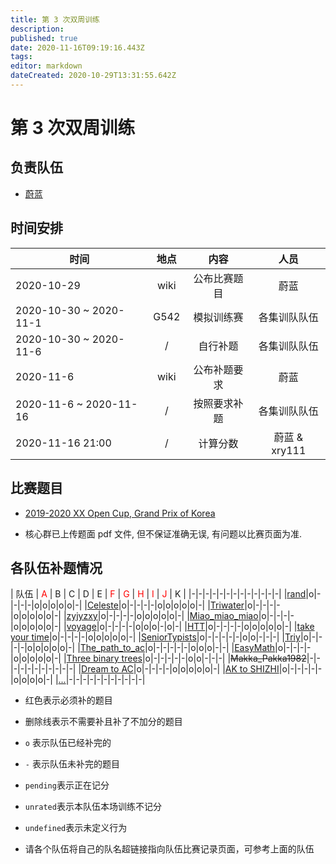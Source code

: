 ```yaml
---
title: 第 3 次双周训练
description: 
published: true
date: 2020-11-16T09:19:16.443Z
tags: 
editor: markdown
dateCreated: 2020-10-29T13:31:55.642Z
---
```


# 第 3 次双周训练

## 负责队伍

* [蔚蓝](/team/Celeste)

## 时间安排

| 时间 | 地点  | 内容 | 人员 |
|---|:-:|:-:|:-:|
| 2020-10-29 | wiki | 公布比赛题目 | 蔚蓝 |
| 2020-10-30 ~ 2020-11-1 | G542 | 模拟训练赛 | 各集训队队伍 |
| 2020-10-30 ~ 2020-11-6 | / | 自行补题 | 各集训队队伍 |
| 2020-11-6 | wiki | 公布补题要求 | 蔚蓝 |
| 2020-11-6 ~ 2020-11-16 | / | 按照要求补题 | 各集训队队伍 |
| 2020-11-16 21:00 | / | 计算分数 | 蔚蓝 & xry111 |

## 比赛题目

* [2019-2020 XX Open Cup, Grand Prix of Korea](https://codeforces.com/group/2l2uaz0vCx/contest/102391)

* 核心群已上传题面 pdf 文件, 但不保证准确无误, 有问题以比赛页面为准.

## 各队伍补题情况

| 队伍  | <font color="red">A</font> | B | C | D | E | <font color="red">F</font> | <font color="red">G</font> | <font color="red">H</font> | <font color="red">I</font> | <font color="red">J</font> | K |
|-|-|-|-|-|-|-|-|-|-|-|-|-|
|[rand](/team/rand/trainings/GYM-102391)|o|-|-|-|-|o|o|o|o|o|-|
|[Celeste](/team/Celeste/GYM-102391)|o|-|-|-|-|o|o|o|o|o|-|
|[Triwater](/team/Triwater/TrainingRecords/GrandPrixOfKorea)|o|-|-|-|-|o|o|o|o|o|-|
|[zyjyzxy](/team/zyjyzxy/GYM-102391)|o|-|-|-|-|o|o|o|o|o|-|
|[Miao_miao_miao](/team/Miao_miao_miao/双周训练3)|o|-|-|-|-|o|o|o|o|o|-|
|[voyage](/team/voyage/gym102391)|o|-|-|-|-|o|o|o|-|o|-|
|[HTT](/team/)|o|-|-|-|-|o|o|o|o|o|-|
|[take your time](/team/take-your-time/train-records/xx-open-cup)|o|-|-|-|-|o|o|o|o|o|-|
|[SeniorTypists](/team/)|o|-|-|-|-|-|o|o|-|-|-|
|[Triy](/team/Triy/双周训练3)|o|-|-|-|-|o|o|o|o|o|-|
|[The_path_to_ac](/team/)|o|-|-|-|-|-|o|o|o|-|-|
|[EasyMath](/team/EasyMath/%E8%AE%AD%E7%BB%83%E8%AE%B0%E5%BD%95/3)|o|-|-|-|-|o|o|o|o|o|-|
|[Three binary trees](/team/Three)|o|-|-|-|-|-|o|o|-|-|-|
|<del>Makka_Pakka1982</del>|-|-|-|-|-|-|-|-|-|-|-|
|[Dream to AC](/team/DreamToAc/训练记录/第三次双周训练)|o|-|-|-|-|o|o|o|o|o|-|
|[AK to SHIZHI](/team/AK-to-SHIZHI/3)|o|-|-|-|-|-|o|o|o|o|-|
|[...](/team/)|-|-|-|-|-|-|-|-|-|-|-|

* 红色表示必须补的题目
* 删除线表示不需要补且补了不加分的题目
* `o` 表示队伍已经补完的
* `-` 表示队伍未补完的题目
* `pending`表示正在记分
* `unrated`表示本队伍本场训练不记分
* `undefined`表示未定义行为

* 请各个队伍将自己的队名超链接指向队伍比赛记录页面，可参考上面的队伍
